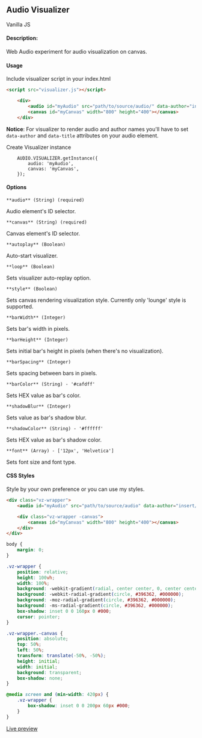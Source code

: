 ## Audio Visualizer
Vanilla JS

#### Description:

Web Audio experiment for audio visualization on canvas.

#### Usage

Include visualizer script in your index.html

````html
<script src="visualizer.js"></script>
````

````html
    <div>
        <audio id="myAudio" src="path/to/source/audio/" data-author="insert/author/name" data-title="insert/audio/name"></audio>
        <canvas id="myCanvas" width="800" height="400"></canvas>
    </div>
````
**Notice**: For visualizer to render audio and author names you'll have to set `data-author` and `data-title` attributes on your audio element.


Create Visualizer instance

````shell
    AUDIO.VISUALIZER.getInstance({
        audio: 'myAudio',
        canvas: 'myCanvas',
    });
````

#### Options

````shell
**audio** (String) (required)
````
Audio element's ID selector.

````shell
**canvas** (String) (required)
````
Canvas element's ID selector.

````shell
**autoplay** (Boolean)
````
Auto-start visualizer.

````shell
**loop** (Boolean)
````
Sets visualizer auto-replay option.

````shell
**style** (Boolean)
````
Sets canvas rendering visualization style. Currently only 'lounge' style is supported.

````shell
**barWidth** (Integer)
````
Sets bar's width in pixels.

````shell
**barHeight** (Integer)
````
Sets initial bar's height in pixels (when there's no visualization).

````shell
**barSpacing** (Integer)
````
Sets spacing between bars in pixels.

````shell
**barColor** (String) - '#cafdff'
````
Sets HEX value as bar's color.

````shell
**shadowBlur** (Integer)
````
Sets value as bar's shadow blur.

````shell
**shadowColor** (String) - '#ffffff'
````
Sets HEX value as bar's shadow color.

````shell
**font** (Array) - ['12px', 'Helvetica']
````
Sets font size and font type.


#### CSS Styles
Style by your own preference or you can use my styles.

````html
<div class="vz-wrapper">
    <audio id="myAudio" src="path/to/source/audio" data-author="insert/author/name" data-title="insert/audio/name"></audio>

    <div class="vz-wrapper -canvas">
        <canvas id="myCanvas" width="800" height="400"></canvas>
    </div>
</div>
````

````css
body {
    margin: 0;
}

.vz-wrapper {
    position: relative;
    height: 100vh;
    width: 100%;
    background: -webkit-gradient(radial, center center, 0, center center, 460, from(#396362), to(#000000));
    background: -webkit-radial-gradient(circle, #396362, #000000);
    background: -moz-radial-gradient(circle, #396362, #000000);
    background: -ms-radial-gradient(circle, #396362, #000000);
    box-shadow: inset 0 0 160px 0 #000;
    cursor: pointer;
}

.vz-wrapper.-canvas {
    position: absolute;
    top: 50%;
    left: 50%;
    transform: translate(-50%, -50%);
    height: initial;
    width: initial;
    background: transparent;
    box-shadow: none;
}

@media screen and (min-width: 420px) {
    .vz-wrapper {
        box-shadow: inset 0 0 200px 60px #000;
    }
}
````

[Live preview](http://davidlazic.github.io/audio-visualizer)
